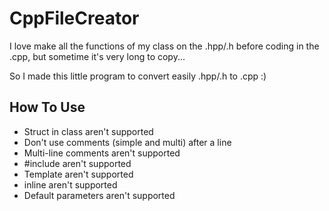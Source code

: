 CppFileCreator
==============

I love make all the functions of my class on the .hpp/.h before coding in the .cpp, but sometime it's very long to copy...

So I made this little program to convert easily .hpp/.h to .cpp :)



How To Use
----------

- Struct in class aren't supported
- Don't use comments (simple and multi) after a line
- Multi-line comments aren't supported
- #include aren't supported
- Template aren't supported
- inline aren't supported
- Default parameters aren't supported

